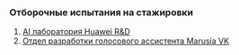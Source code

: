 ### Отборочные испытания на стажировки 

1) [AI лаборатория Huawei R&D](https://career.huawei.ru/rri/)
2) [Отдел разработки голосового ассистента Marusia VK](https://marusia.vk.com/)
